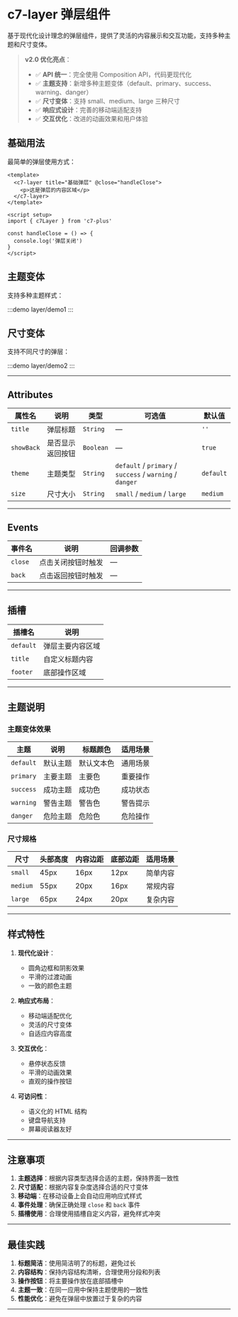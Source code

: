 # c7-layer 弹层组件

基于现代化设计理念的弹层组件，提供了灵活的内容展示和交互功能，支持多种主题和尺寸变体。

> **v2.0 优化亮点**：
> - ✅ **API 统一**：完全使用 Composition API，代码更现代化
> - ✅ **主题支持**：新增多种主题变体（default、primary、success、warning、danger）
> - ✅ **尺寸变体**：支持 small、medium、large 三种尺寸
> - ✅ **响应式设计**：完善的移动端适配支持
> - ✅ **交互优化**：改进的动画效果和用户体验

## 基础用法

最简单的弹层使用方式：

```vue
<template>
  <c7-layer title="基础弹层" @close="handleClose">
    <p>这是弹层的内容区域</p>
  </c7-layer>
</template>

<script setup>
import { c7Layer } from 'c7-plus'

const handleClose = () => {
  console.log('弹层关闭')
}
</script>
```

## 主题变体

支持多种主题样式：

:::demo
layer/demo1
:::

## 尺寸变体

支持不同尺寸的弹层：

:::demo
layer/demo2
:::



---

## Attributes

| 属性名 | 说明 | 类型 | 可选值 | 默认值 |
|--------|------|------|--------|--------|
| `title` | 弹层标题 | `String` | — | `''` |
| `showBack` | 是否显示返回按钮 | `Boolean` | — | `true` |
| `theme` | 主题类型 | `String` | `default` / `primary` / `success` / `warning` / `danger` | `default` |
| `size` | 尺寸大小 | `String` | `small` / `medium` / `large` | `medium` |

---

## Events

| 事件名 | 说明 | 回调参数 |
|--------|------|----------|
| `close` | 点击关闭按钮时触发 | — |
| `back` | 点击返回按钮时触发 | — |

---

## 插槽

| 插槽名 | 说明 |
|--------|------|
| `default` | 弹层主要内容区域 |
| `title` | 自定义标题内容 |
| `footer` | 底部操作区域 |

---

## 主题说明

### 主题变体效果

| 主题 | 说明 | 标题颜色 | 适用场景 |
|------|------|----------|----------|
| `default` | 默认主题 | 默认文本色 | 通用场景 |
| `primary` | 主要主题 | 主要色 | 重要操作 |
| `success` | 成功主题 | 成功色 | 成功状态 |
| `warning` | 警告主题 | 警告色 | 警告提示 |
| `danger` | 危险主题 | 危险色 | 危险操作 |

### 尺寸规格

| 尺寸 | 头部高度 | 内容边距 | 底部边距 | 适用场景 |
|------|----------|----------|----------|----------|
| `small` | 45px | 16px | 12px | 简单内容 |
| `medium` | 55px | 20px | 16px | 常规内容 |
| `large` | 65px | 24px | 20px | 复杂内容 |

---

## 样式特性

1. **现代化设计**：
   - 圆角边框和阴影效果
   - 平滑的过渡动画
   - 一致的颜色主题

2. **响应式布局**：
   - 移动端适配优化
   - 灵活的尺寸变体
   - 自适应内容高度

3. **交互优化**：
   - 悬停状态反馈
   - 平滑的动画效果
   - 直观的操作按钮

4. **可访问性**：
   - 语义化的 HTML 结构
   - 键盘导航支持
   - 屏幕阅读器友好

---

## 注意事项

1. **主题选择**：根据内容类型选择合适的主题，保持界面一致性
2. **尺寸适配**：根据内容复杂度选择合适的尺寸变体
3. **移动端**：在移动设备上会自动应用响应式样式
4. **事件处理**：确保正确处理 `close` 和 `back` 事件
5. **插槽使用**：合理使用插槽自定义内容，避免样式冲突

---

## 最佳实践

1. **标题简洁**：使用简洁明了的标题，避免过长
2. **内容结构**：保持内容结构清晰，合理使用分段和列表
3. **操作按钮**：将主要操作放在底部插槽中
4. **主题一致**：在同一应用中保持主题使用的一致性
5. **性能优化**：避免在弹层中放置过于复杂的内容

---
